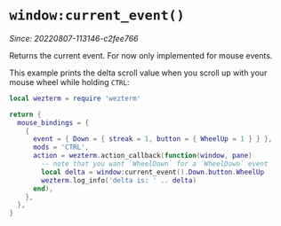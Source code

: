 # `window:current_event()`

*Since: 20220807-113146-c2fee766*

Returns the current event.
For now only implemented for mouse events.

This example prints the delta scroll value
when you scroll up with your mouse wheel while holding `CTRL`:

```lua
local wezterm = require 'wezterm'

return {
  mouse_bindings = {
    {
      event = { Down = { streak = 1, button = { WheelUp = 1 } } },
      mods = 'CTRL',
      action = wezterm.action_callback(function(window, pane)
        -- note that you want `WheelDown` for a `WheelDown` event
        local delta = window:current_event().Down.button.WheelUp
        wezterm.log_info('delta is: ' .. delta)
      end),
    },
  },
}
```
